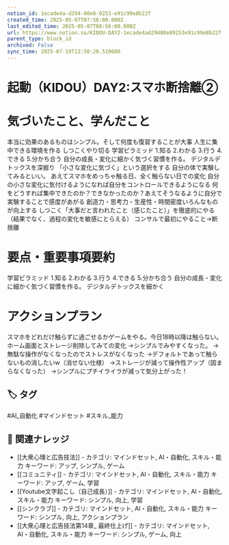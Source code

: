 ```yaml
---
notion_id: 1ecade4a-d294-80e8-9253-e91c99e8b22f
created_time: 2025-05-07T07:56:00.000Z
last_edited_time: 2025-05-07T08:56:00.000Z
url: https://www.notion.so/KIDOU-DAY2-1ecade4ad29480e89253e91c99e8b22f
parent_type: block_id
archived: False
sync_time: 2025-07-19T12:50:20.510680
---
```


# 起動（KIDOU）DAY2:スマホ断捨離②

# 気づいたこと、学んだこと
本当に効果のあるものはシンプル。そして何度も復習することが大事
人生に集中できる環境を作る
しつこくやり切る
学習ピラミッド
1.知る
2.わかる
3.行う
4.できる
5.分かち合う
自分の成長・変化に細かく気づく習慣を作る。
デジタルデトックスを深掘り
「小さな変化に気づく」という選択をする
自分の体で実験してみるといい。
あえてスマホをめっちゃ触る日、全く触らない日での変化
自分の小さな変化に気付けるようになれば自分をコントロールできるようになる
何をどうすれば集中できたのか？できなかったのか？あえてそうなるように自分で実験することで感度があがる
創造力・思考力・生産性・時間密度いろんなものが向上する
しつこく「大事だと言われたこと（感じたこと）」を徹底的にやる（結果でなく、過程の変化を敏感にとらえる）
コンサルで最初にやること→断捨離
# 要点・重要事項要約
学習ピラミッド
1.知る
2.わかる
3.行う
4.できる
5.分かち合う
自分の成長・変化に細かく気づく習慣を作る。
デジタルデトックスを細かく
# アクションプラン
スマホをどれだけ触らずに過ごせるかゲームをやる。今日18時以降は触らない。
ホーム画面とストレージ削除してみての変化
→シンプルでみやすくなった。
→無駄な操作がなくなったのでストレスがなくなった
→デフォルトであって触らないもの消したいw（消せない仕様）
→ストレージが減って操作性アップ（固まらなくなった）
→シンプルにプチイライラが減って気分上がった！

## 🏷️ タグ
#AI_自動化 #マインドセット #スキル_能力

## 🔗 関連ナレッジ
- [[大衆心理と広告技法]] - カテゴリ: マインドセット, AI・自動化, スキル・能力 キーワード: アップ, シンプル, ゲーム
- [[コミュニティ]] - カテゴリ: マインドセット, AI・自動化, スキル・能力 キーワード: アップ, ゲーム, 学習
- [[Youtube文字起こし（自己成長）]] - カテゴリ: マインドセット, AI・自動化, スキル・能力 キーワード: シンプル, 向上, 学習
- [[シンクラブ]] - カテゴリ: マインドセット, AI・自動化, スキル・能力 キーワード: シンプル, 向上, アクションプラン
- [[大衆心理と広告技法第14章_ 最終仕上げ]] - カテゴリ: マインドセット, AI・自動化, スキル・能力 キーワード: シンプル, ゲーム, 向上
